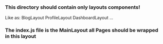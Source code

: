 ### This directory should contain only layouts components!

Like as:
BlogLayout
ProfileLayout
DashboardLayout
...

### The index.js file is the MainLayout all Pages should be wrapped in this layout
